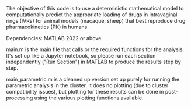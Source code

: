 The objective of this code is to use a deterministic mathematical model to computationally predict the appropriate loading of drugs in intravaginal rings (IVRs) for animal models (macaque, sheep) that best reproduce drug pharmacokinetics (PK) in humans.

Dependencies: MATLAB 2022 or above. 

main.m is the main file that calls or the required functions for the analysis. It's set up like a Jupyter notebook, so please run each section independently ("Run Section") in MATLAB to produce the results step by step.

main_parametric.m is a cleaned up version set up purely for running the parametric analysis in the cluster. It does no plotting (due to cluster compatibility issues), but plotting for these results can be done in post-processing using the various plotting functions available.

